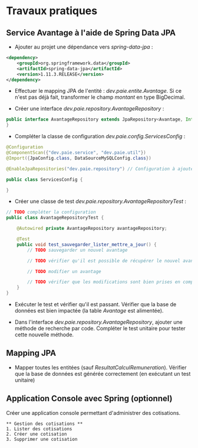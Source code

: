 # Travaux pratiques

## Service Avantage à l'aide de Spring Data JPA

* Ajouter au projet une dépendance vers _spring-data-jpa_ :

```xml
<dependency>
	<groupId>org.springframework.data</groupId>
	<artifactId>spring-data-jpa</artifactId>
	<version>1.11.3.RELEASE</version>
</dependency>
```

* Effectuer le mapping JPA de l'entité : _dev.paie.entite.Avantage_. Si ce n'est pas déjà fait, transformer le champ _montant_ en type BigDecimal.

* Créer une interface _dev.paie.repository.AvantageRepository_ :

```java
public interface AvantageRepository extends JpaRepository<Avantage, Integer> {
}
```

* Compléter la classe de configuration _dev.paie.config.ServicesConfig_ :


```java
@Configuration
@ComponentScan({"dev.paie.service", "dev.paie.util"})
@Import({JpaConfig.class, DataSourceMySQLConfig.class})

@EnableJpaRepositories("dev.paie.repository") // Configuration à ajouter.

public class ServicesConfig {

}
```

* Créer une classe de test _dev.paie.repository.AvantageRepositoryTest_ :


```java
// TODO compléter la configuration
public class AvantageRepositoryTest {

	@Autowired private AvantageRepository avantageRepository;

	@Test
	public void test_sauvegarder_lister_mettre_a_jour() {
		// TODO sauvegarder un nouvel avantage

		// TODO vérifier qu'il est possible de récupérer le nouvel avantage via la méthode findOne

		// TODO modifier un avantage

		// TODO vérifier que les modifications sont bien prises en compte via la méthode findOne
	}
}
```

* Exécuter le test et vérifier qu'il est passant.
Vérifier que la base de données est bien impactée (la table _Avantage_ est alimentée).

* Dans l'interface _dev.paie.repository.AvantageRepository_, ajouter une méthode de recherche par code. Compléter le test unitaire pour tester cette nouvelle méthode. 

## Mapping JPA

* Mapper toutes les entitées (sauf _ResultatCalculRemuneration_).
Vérifier que la base de données est générée correctement (en exécutant un test unitaire)

## Application Console avec Spring (optionnel)

Créer une application console permettant d'administrer des cotisations.

```
** Gestion des cotisations **
1. Lister des cotisations
2. Créer une cotisation
3. Supprimer une cotisation
```
